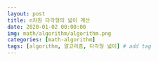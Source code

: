 ```yaml
---
layout: post
title: n차원 다각형의 넓이 계산
date: 2020-01-02 00:00:00
img: math/algorithm/algorithm.png
categories: [math-algorithm] 
tags: [algorithm, 알고리즘, 다각형 넓이] # add tag
---
```


